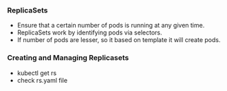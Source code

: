 ### ReplicaSets
 - Ensure that a certain number of pods is running at any given time.
 - ReplicaSets work by identifying pods via selectors.
 - If number of pods are lesser, so it based on template it will create pods.

### Creating and Managing Replicasets
 - kubectl get rs
 - check rs.yaml file
